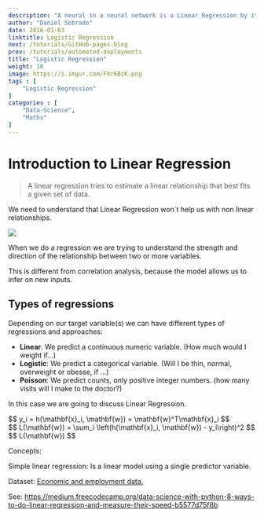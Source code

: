 ```yaml
---
description: "A neural in a neural network is a Linear Regression by itself, understanding linear regressions and its regularization techniques will help us understanding more advanced models."
author: "Daniel Sobrado"
date: 2016-01-03
linktitle: Logistic Regression
next: /tutorials/GitHub-pages-blog
prev: /tutorials/automated-deployments
title: "Logistic Regression"
weight: 10
image: https://i.imgur.com/FXrKBsK.png
tags : [
    "Logistic Regression"
]
categories : [
    "Data-Science",
    "Maths"
]
---
```



# Introduction to Linear Regression

> A linear regression tries to estimate a linear relationship that best fits a given set of data.

We need to understand that Linear Regression won´t help us with non linear relationships.

![](https://imgur.com/sEceQfk)

When we do a regression we are trying to understand the strength and direction of the relationship between two or more variables.

This is different from correlation analysis, because the model allows us to infer on new inputs.

## Types of regressions

Depending on our target variable(s) we can have different types of regressions and approaches:

* **Linear**: We predict a continuous numeric variable. (How much would I weight if...)
* **Logistic**: We predict a categorical variable. (Will I be thin, normal, overweight or obesse, if ...)
* **Poisson**: We predict counts, only positive integer numbers. (how many visits will I make to the doctor?)

In this case we are going to discuss Linear Regression.

<div id="el"><span>$$ y_i = h(\mathbf{x}_i, \mathbf{w}) = \mathbf{w}^T\mathbf{x}_i $$</span></div>

<div id="el"><span>$$ L(\mathbf{w}) = \sum_i \left(h(\mathbf{x}_i, \mathbf{w}) - y_i\right)^2 $$</span></div>

<div id="el"><span>$$ L(\mathbf{w}) $$</span></div>

Concepts:

Simple linear regression: Is a linear model using a single predictor variable.

Dataset: [Economic and employment data.](http://people.sc.fsu.edu/~jburkardt/datasets/regression/x22.txt)


See: https://medium.freecodecamp.org/data-science-with-python-8-ways-to-do-linear-regression-and-measure-their-speed-b5577d75f8b